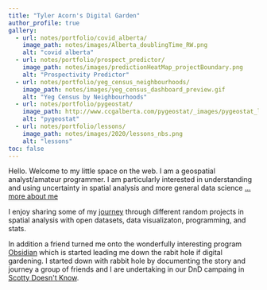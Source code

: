 ```yaml
---
title: "Tyler Acorn's Digital Garden"
author_profile: true
gallery:
  - url: notes/portfolio/covid_alberta/
    image_path: notes/images/Alberta_doublingTime_RW.png
    alt: "covid alberta"
  - url: notes/portfolio/prospect_predictor/
    image_path: notes/images/predictionHeatMap_projectBoundary.png
    alt: "Prospectivity Predictor"
  - url: notes/portfolio/yeg_census_neighbourhoods/
    image_path: notes/images/yeg_census_dashboard_preview.gif
    alt: "Yeg Census by Neighbourhoods"
  - url: notes/portfolio/pygeostat/
    image_path: http://www.ccgalberta.com/pygeostat/_images/pygeostat_logo.png
    alt: "pygeostat"
  - url: notes/portfolio/lessons/
    image_path: notes/images/2020/lessons_nbs.png
    alt: "lessons"
toc: false
---
```

Hello. Welcome to my little space on the web. I am a geospatial analyst/amateur programmer. I am particularly interested in understanding and using uncertainty in spatial analysis and more general data science [... more about me](about.md)

I enjoy sharing some of my [journey](portfolio.md) through different random projects in spatial analysis with open datasets, data visualizaton, programming, and stats.

In addition a friend turned me onto the wonderfully interesting program [Obsidian](https://obsidian.md/) which is started leading me down the rabit hole if digital gardening. I started down with rabbit hole by documenting the story and journey a group of friends and I are undertaking in our DnD campaing in [Scotty Doesn't Know](DnD/Outline.md).


